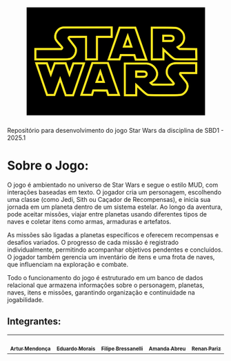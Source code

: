 <h1 align="center">
    <img src="https://github.com/SBD1/2025.1-Star_Wars-11/blob/main/docs/Imagens/StarWarsIcon.png" height="250px"alt="Logo">
</h1>

Repositório para desenvolvimento do jogo Star Wars da disciplina de SBD1 - 2025.1

# Sobre o Jogo:

O jogo é ambientado no universo de Star Wars e segue o estilo MUD, com interações baseadas em texto. O jogador cria um personagem, escolhendo uma classe (como Jedi, Sith ou Caçador de Recompensas), e inicia sua jornada em um planeta dentro de um sistema estelar. Ao longo da aventura, pode aceitar missões, viajar entre planetas usando diferentes tipos de naves e coletar itens como armas, armaduras e artefatos.

As missões são ligadas a planetas específicos e oferecem recompensas e desafios variados. O progresso de cada missão é registrado individualmente, permitindo acompanhar objetivos pendentes e concluídos. O jogador também gerencia um inventário de itens e uma frota de naves, que influenciam na exploração e combate.

Todo o funcionamento do jogo é estruturado em um banco de dados relacional que armazena informações sobre o personagem, planetas, naves, itens e missões, garantindo organização e continuidade na jogabilidade.

## Integrantes:

<table>
    <tr>
    <td align="center"><a href="https://github.com/ArtyMend07"><img src="https://avatars.githubusercontent.com/u/121322804?v=4" width="200px;" alt=""/><br/><sub><b>Artur Mendonça</b></sub></a><br/>
    <td align="center"><a href="https://github.com/Edumorais08"><img src="https://avatars.githubusercontent.com/u/139409504?v=4" width="200px;" alt=""/><br /><sub><b>Eduardo Morais</b></sub></a><br />
    <td align="center"><a href="https://github.com/fbressa"><img src="https://avatars.githubusercontent.com/u/123025849?v=4" width="200px;" alt=""/><br /><sub><b>Filipe Bressanelli</b></sub></a><br />
    <td align="center"><a href="https://github.com/Amandaaaaabreu"><img src="https://avatars.githubusercontent.com/u/103958998?v=4" width="200px;" alt=""/><br /><sub><b>Amanda Abreu</b></sub></a><br />
    <td align="center"><a href="https://github.com/renanpariiz"><img src="https://avatars.githubusercontent.com/u/101299192?v=4" width="200px;" alt=""/><br /><sub><b>Renan Pariz</b></sub></a><br />
    </tr>
</table>

